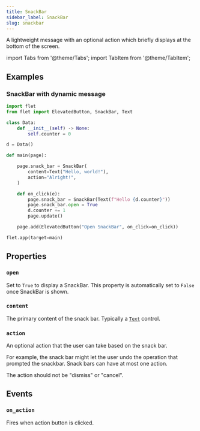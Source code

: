 ```yaml
---
title: SnackBar
sidebar_label: SnackBar
slug: snackbar
---
```


A lightweight message with an optional action which briefly displays at the bottom of the screen.

import Tabs from '@theme/Tabs';
import TabItem from '@theme/TabItem';

## Examples

### SnackBar with dynamic message

<Tabs groupId="language">
  <TabItem value="python" label="Python" default>

```python
import flet
from flet import ElevatedButton, SnackBar, Text

class Data:
    def __init__(self) -> None:
        self.counter = 0

d = Data()

def main(page):

    page.snack_bar = SnackBar(
        content=Text("Hello, world!"),
        action="Alright!",
    )

    def on_click(e):
        page.snack_bar = SnackBar(Text(f"Hello {d.counter}"))
        page.snack_bar.open = True
        d.counter += 1
        page.update()

    page.add(ElevatedButton("Open SnackBar", on_click=on_click))

flet.app(target=main)
```
  </TabItem>
</Tabs>

## Properties

### `open`

Set to `True` to display a SnackBar. This property is automatically set to `False` once SnackBar is shown.

### `content`

The primary content of the snack bar. Typically a [`Text`](text) control.

### `action`

An optional action that the user can take based on the snack bar.

For example, the snack bar might let the user undo the operation that prompted the snackbar. Snack bars can have at most one action.

The action should not be "dismiss" or "cancel".

## Events

### `on_action`

Fires when action button is clicked.